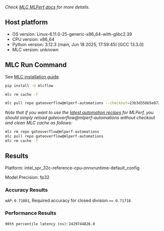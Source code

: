 *Check [MLC MLPerf docs](https://docs.mlcommons.org/automotive) for more details.*

## Host platform

* OS version: Linux-6.11.0-25-generic-x86_64-with-glibc2.39
* CPU version: x86_64
* Python version: 3.12.3 (main, Jun 18 2025, 17:59:45) [GCC 13.3.0]
* MLC version: unknown

## MLC Run Command

See [MLC installation guide](https://docs.mlcommons.org/mlcflow/install/).

```bash
pip install -U mlcflow

mlc rm cache -f

mlc pull repo gateoverflow@mlperf-automations --checkout=23b3d356b5e87286514538ed91c0fbd5fa252a33


```
*Note that if you want to use the [latest automation recipes](https://docs.mlcommons.org/inference) for MLPerf,
 you should simply reload gateoverflow@mlperf-automations without checkout and clean MLC cache as follows:*

```bash
mlc rm repo gateoverflow@mlperf-automations
mlc pull repo gateoverflow@mlperf-automations
mlc rm cache -f

```

## Results

Platform: intel_spr_32c-reference-cpu-onnxruntime-default_config

Model Precision: fp32

### Accuracy Results 
`mAP`: `0.71801`, Required accuracy for closed division `>= 0.71718`

### Performance Results 
`90th percentile latency (ns)`: `2429744826.0`
